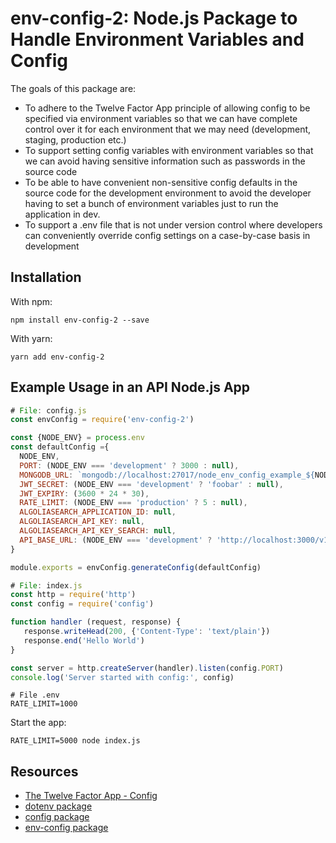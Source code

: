 # env-config-2: Node.js Package to Handle Environment Variables and Config

The goals of this package are:

* To adhere to the Twelve Factor App principle of allowing config to be specified via environment variables so that we can have complete control over it for each environment that we may need (development, staging, production etc.)
* To support setting config variables with environment variables so that we can avoid having sensitive information such as passwords in the source code
* To be able to have convenient non-sensitive config defaults in the source code for the development environment to avoid the developer having to set a bunch of environment variables just to run the application in dev.
* To support a .env file that is not under version control where developers can conveniently override config settings on a case-by-case basis in development

## Installation

With npm:

```
npm install env-config-2 --save
```

With yarn:

```
yarn add env-config-2
```

## Example Usage in an API Node.js App

```javascript
# File: config.js
const envConfig = require('env-config-2')

const {NODE_ENV} = process.env
const defaultConfig ={
  NODE_ENV,
  PORT: (NODE_ENV === 'development' ? 3000 : null),
  MONGODB_URL: `mongodb://localhost:27017/node_env_config_example_${NODE_ENV}`,
  JWT_SECRET: (NODE_ENV === 'development' ? 'foobar' : null),
  JWT_EXPIRY: (3600 * 24 * 30),
  RATE_LIMIT: (NODE_ENV === 'production' ? 5 : null),
  ALGOLIASEARCH_APPLICATION_ID: null,
  ALGOLIASEARCH_API_KEY: null,
  ALGOLIASEARCH_API_KEY_SEARCH: null,
  API_BASE_URL: (NODE_ENV === 'development' ? 'http://localhost:3000/v1' : 'https://api.versioned.io/v1')
}

module.exports = envConfig.generateConfig(defaultConfig)
```

```javascript
# File: index.js
const http = require('http')
const config = require('config')

function handler (request, response) {
   response.writeHead(200, {'Content-Type': 'text/plain'})
   response.end('Hello World')
}

const server = http.createServer(handler).listen(config.PORT)
console.log('Server started with config:', config)
```

```
# File .env
RATE_LIMIT=1000
```

Start the app:

```
RATE_LIMIT=5000 node index.js
```

## Resources

* [The Twelve Factor App - Config](https://12factor.net/config)
* [dotenv package](https://www.npmjs.com/package/dotenv)
* [config package](https://www.npmjs.com/package/config)
* [env-config package](https://www.npmjs.com/package/env-config)
